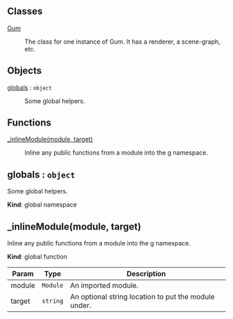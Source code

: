 ## Classes

<dl>
<dt><a href="#Gum">Gum</a></dt>
<dd><p>The class for one instance of Gum. It has a renderer, a scene-graph, etc.</p>
</dd>
</dl>

## Objects

<dl>
<dt><a href="#globals">globals</a> : <code>object</code></dt>
<dd><p>Some global helpers.</p>
</dd>
</dl>

## Functions

<dl>
<dt><a href="#_inlineModule">_inlineModule(module, target)</a></dt>
<dd><p>Inline any public functions from a module into the g namespace.</p>
</dd>
</dl>

<a name="globals"></a>

## globals : <code>object</code>
Some global helpers.

**Kind**: global namespace  
<a name="_inlineModule"></a>

## \_inlineModule(module, target)
Inline any public functions from a module into the g namespace.

**Kind**: global function  

| Param | Type | Description |
| --- | --- | --- |
| module | <code>Module</code> | An imported module. |
| target | <code>string</code> | An optional string location to put the module under. |

